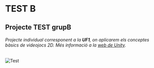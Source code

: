 # TEST B
## Projecte TEST grupB
###### Projecte individual corresponent a la **UF1**, on aplicarem els conceptes bàsics de *videojocs 2D*. Més informació a la [web de Unity](https://unity.com/).
![Test](http://emav.eu/img/logo200x60.png)
